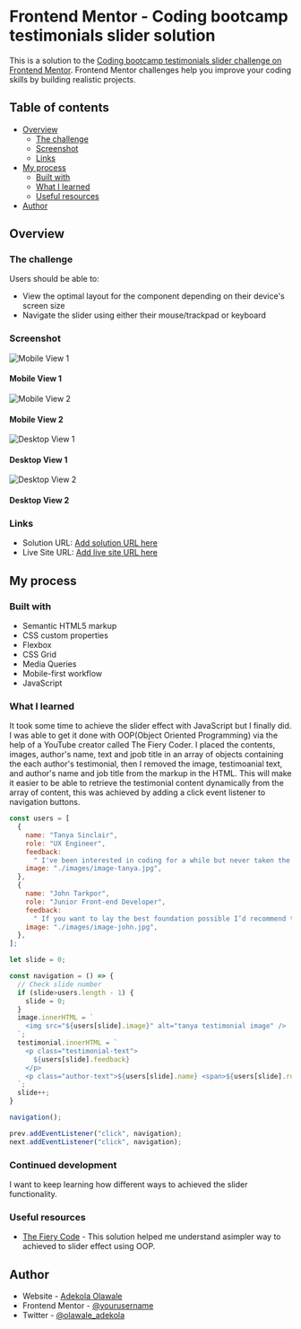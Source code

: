 # Frontend Mentor - Coding bootcamp testimonials slider solution

This is a solution to the [Coding bootcamp testimonials slider challenge on Frontend Mentor](https://www.frontendmentor.io/challenges/coding-bootcamp-testimonials-slider-4FNyLA8JL). Frontend Mentor challenges help you improve your coding skills by building realistic projects. 

## Table of contents

- [Overview](#overview)
  - [The challenge](#the-challenge)
  - [Screenshot](#screenshot)
  - [Links](#links)
- [My process](#my-process)
  - [Built with](#built-with)
  - [What I learned](#what-i-learned)
  - [Useful resources](#useful-resources)
- [Author](#author)


## Overview

### The challenge

Users should be able to:

- View the optimal layout for the component depending on their device's screen size
- Navigate the slider using either their mouse/trackpad or keyboard

### Screenshot

![Mobile View 1](./images/mobile-view1.png)

#### Mobile View 1

![Mobile View 2](./images/mobile-view2.png)

#### Mobile View 2

![Desktop View 1](./images/desktop-view1.png)

#### Desktop View 1

![Desktop View 2](./images/desktop-view2.png)

#### Desktop View 2

### Links

- Solution URL: [Add solution URL here](https://your-solution-url.com)
- Live Site URL: [Add live site URL here](https://your-live-site-url.com)

## My process

### Built with

- Semantic HTML5 markup
- CSS custom properties
- Flexbox
- CSS Grid
- Media Queries
- Mobile-first workflow
- JavaScript

### What I learned

It took some time to  achieve the slider effect with JavaScript but I finally did. I was able to get it done with OOP(Object Oriented Programming) via the help of a YouTube creator called The Fiery Coder. 
I placed the contents, images, author's name, text and jpob title in an array of objects containing the each author's testimonial, then I removed the image, testimoanial text, and author's name and job title from the markup in the HTML.
This will make it easier to be able to retrieve the testimonial content dynamically from the array of content, this was achieved by adding a click event listener to navigation buttons.

```js
const users = [
  {
    name: "Tanya Sinclair",
    role: "UX Engineer",
    feedback:
      " I've been interested in coding for a while but never taken the jump, until now. I couldn't recommend this course enough. I'm now in the job of my dreams and so excited about the future. ",
    image: "./images/image-tanya.jpg",
  },
  {
    name: "John Tarkpor",
    role: "Junior Front-end Developer",
    feedback:
      " If you want to lay the best foundation possible I’d recommend taking this course. The depth the instructors go into is incredible. I now feel so confident about starting up as a professional developer. ",
    image: "./images/image-john.jpg",
  },
];

let slide = 0;

const navigation = () => {
  // Check slide number
  if (slide>users.length - 1) {
    slide = 0;
  }
  image.innerHTML = `
    <img src="${users[slide].image}" alt="tanya testimonial image" />
  `;
  testimonial.innerHTML = `
    <p class="testimonial-text">
      ${users[slide].feedback}
    </p>
    <p class="author-text">${users[slide].name} <span>${users[slide].role}</span></p>
  `;
  slide++;
}

navigation();

prev.addEventListener("click", navigation);
next.addEventListener("click", navigation);
```


### Continued development

I want to keep learning how different ways to achieved the slider functionality.

### Useful resources

- [The Fiery Code](https://www.youtube.com/watch?v=7td4nJ083KA) - This solution helped me understand asimpler way to achieved to slider effect using OOP.

## Author

- Website - [Adekola Olawale](https://studiogenix.netlify.app)
- Frontend Mentor - [@yourusername](https://www.frontendmentor.io/profile/yourusername)
- Twitter - [@olawale_adekola](https://www.twitter.com/olawale_adekola)